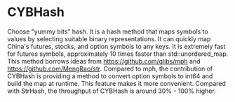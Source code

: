 # CYBHash
Choose "yummy bits" hash. It is a hash method that maps symbols to values by selecting suitable binary representations. It can quickly map China's futures, stocks, and option symbols to any keys. It is extremely fast for futures symbols, approximately 10 times faster than std::unordered_map.
This method borrows ideas from https://github.com/qlibs/mph and https://github.com/MengRao/str. Compared to mph, the contribution of CYBHash is providing a method to convert option symbols to int64 and build the map at runtime. This feature makes it more convenient. Compared with StrHash, the throughput of CYBHash is around 30% - 100% higher.
